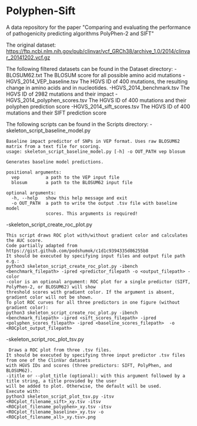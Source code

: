 # Polyphen-Sift
A data repository for the paper "Comparing and evaluating the performance of pathogenicity predicting algorithms PolyPhen-2 and SIFT"

The original dataset:
https://ftp.ncbi.nlm.nih.gov/pub/clinvar/vcf_GRCh38/archive_1.0/2014/clinvar_20141202.vcf.gz

The following filtered datasets can be found in the Dataset directory:
  -BLOSUM62.txt
    The BLOSUM score for all possible amino acid mutations
  -HGVS_2014_VEP_baseline.tsv
    The HGVS ID of 400 mutations, the resulting change in amino acids and in nucleotides.
  -HGVS_2014_benchmark.tsv
    The HGVS ID of 2982 mutations and their impact
  -HGVS_2014_polyphen_scores.tsv
    The HGVS ID of 400 mutations and their polyphen prediction score
  -HGVS_2014_sift_scores.tsv
    The HGVS ID of 400 mutations and their SIFT prediction score

The following scripts can be found in the Scripts directory:
  -skeleton_script_baseline_model.py
  
    Baseline impact predictor of SNPs in VEP format. Uses raw BLOSUM62 matrix from a text file for scoring.
    usage: skeleton_script_baseline_model.py [-h] -o OUT_PATH vep blosum

    Generates baseline model predictions.

    positional arguments:
      vep          a path to the VEP input file
      blosum       a path to the BLOSUM62 input file

    optional arguments:
      -h, --help   show this help message and exit
      -o OUT_PATH  a path to write the output .tsv file with baseline model
                   scores. This arguments is required!

  -skeleton_script_create_roc_plot.py
  
    This script draws ROC plot with/without gradient color and calculates the AUC score.
    Code partially adapted from https://gist.github.com/podshumok/c1d1c9394335d86255b8
    It should be executed by specifying input files and output file path e.g.:
    python3 skeleton_script_create_roc_plot.py -ibench <benchmark_filepath> -ipred <predictor_filepath -o <output_filepath> -color
    -color is an optional argument: ROC plot for a single predictor (SIFT, PolyPhen-2, or BLOSUM62) will show
    threshold scores with gradient color. If the argument is absent, gradient color will not be shown.
    To plot ROC curves for all three predictors in one figure (without gradient color):
    python3 skeleton_script_create_roc_plot.py -ibench <benchmark_filepath> -ipred <sift_scores_filepath> -ipred <polyphen_scores_filepath> -ipred <baseline_scores_filepath>  -o <ROCplot_output_filepath>
    
  -skeleton_script_roc_plot_tsv.py
  
     Draws a ROC plot from three .tsv files.
    It should be executed by specifying three input predictor .tsv files from one of the ClinVar datasets
    with HGVS IDs and scores (three predictors: SIFT, PolyPhen, and BLOSUM62).
    -ititle or --plot_title (optional): with this argument followed by a title string, a title provided by the user
    will be added to plot. Otherwise, the default will be used.
    Execute with:
    python3 skeleton_script_plot_tsv.py -itsv <ROCplot_filename_sift>_xy.tsv -itsv <ROCplot_filename_polyphen>_xy.tsv -itsv <ROCplot_filename_baseline>_xy.tsv -o <ROCplot_filename_all>_xy.tsv>.png

